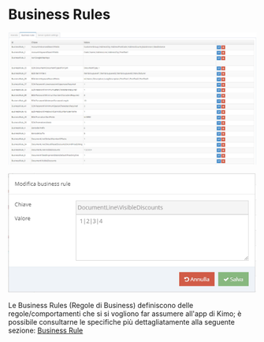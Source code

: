 # Business Rules

![](../.gitbook/assets/businessrule%20%281%29.PNG)

![](../.gitbook/assets/image%20%2823%29.png)

Le Business Rules \(Regole di Business\) definiscono delle regole/comportamenti che si si vogliono far assumere all'app di Kimo; è possibile consultarne le specifiche più dettagliatamente alla seguente sezione: [Business Rule](../integrazione/business-rule/)

